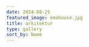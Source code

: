 ```yaml
---
date: 2024-08-25
featured_image: emohouse.jpg
title: arkitektur
type: gallery
sort_by: Name
---
```

